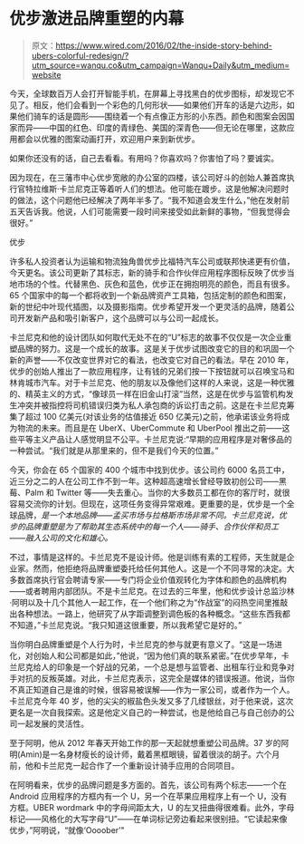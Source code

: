 # 优步激进品牌重塑的内幕

> 原文：<https://www.wired.com/2016/02/the-inside-story-behind-ubers-colorful-redesign/?utm_source=wanqu.co&utm_campaign=Wanqu+Daily&utm_medium=website>

今天，全球数百万人会打开智能手机，在屏幕上寻找黑白的优步图标，却发现它不见了。相反，他们会看到一个彩色的几何形状——如果他们开车的话是六边形，如果他们骑车的话是圆形——围绕着一个有点像正方形的小东西。颜色和图案会因国家而异——中国的红色、印度的青绿色、美国的深青色——但无论在哪里，这款应用都会以优雅的图案动画打开，欢迎用户来到新优步。

如果你还没有的话，自己去看看。有用吗？你喜欢吗？你害怕了吗？要诚实。

因为现在，在三藩市中心优步宽敞的办公室的四楼，该公司好斗的创始人兼首席执行官特拉维斯·卡兰尼克正等着听人们的想法。他可能在踱步。这是他解决问题时的做法，这个问题他已经解决了两年半多了。“我不知道会发生什么，”他在发射前五天告诉我。他说，人们可能需要一段时间来接受如此新鲜的事物，“但我觉得会很好。”



优步



许多私人投资者认为运输和物流独角兽优步比福特汽车公司或联邦快递更有价值，今天更名。该公司更新了其标志，新的骑手和合作伙伴应用程序图标反映了优步当地市场的个性。代替黑色、灰色和蓝色，优步正在拥抱明亮的颜色，而且有很多。65 个国家中的每一个都将收到一个新品牌资产工具箱，包括定制的颜色和图案，新的世纪中叶现代插图，以及摄影指南。优步希望开发一个更灵活的品牌，随着公司开发新产品和吸引新客户，这个品牌可以与公司一起成长。

卡兰尼克和他的设计团队如何取代无处不在的“U”标志的故事不仅仅是一次企业重塑品牌的努力。这是一个成长的故事。这是关于优步试图改变它的目的和巩固一个新的声誉——不仅改变世界对它的看法，也改变它对自己的看法。早在 2010 年，优步的创始人推出了一款应用程序，让有钱的兄弟们按一下按钮就可以召唤宝马和林肯城市汽车。对于卡兰尼克、他的朋友以及像他们这样的人来说，这是一种优雅的、精英主义的方式，“像球员一样在旧金山打滚”当然，这是在优步与监管机构发生冲突并被指控将司机错误归类为私人承包商的诉讼打击之前。这是在卡兰尼克筹集了超过 100 亿美元(对该业务的估值接近 650 亿美元)之前，他承诺该业务将成为物流的未来。而且是在 UberX、UberCommute 和 UberPool 推出之前——这些平等主义产品让人感觉明显不公平。卡兰尼克说:“早期的应用程序是对奢侈品的一种尝试。“我们就是从那里来的，但不是我们今天的位置。”

今天，你会在 65 个国家的 400 个城市中找到优步。该公司约 6000 名员工中，近三分之二的人在公司工作不到一年。这种超高速增长曾经导致初创公司——黑莓、Palm 和 Twitter 等——失去重心。当你的大多数员工都在你的客厅时，就很容易交流你的计划。但现在，这项任务变得异常艰难。更重要的是，优步是一个全球品牌，*是一个本地品牌——孟买市场与拉格斯市场非常不同。卡兰尼克说，优步的品牌重塑是为了帮助其生态系统中的每一个人——骑手、合作伙伴和员工——融入公司的文化和雄心。*

不过，事情是这样的。卡兰尼克不是设计师。他是训练有素的工程师，天生就是企业家。然而，他拒绝将品牌重塑委托给任何其他人。这是一个不同寻常的决定。大多数首席执行官会聘请专家——专门将企业价值观转化为字体和颜色的品牌机构——或者聘用内部团队。不是卡兰尼克。在过去的三年里，他和优步设计总监沙林·阿明以及十几个其他人一起工作，在一个他们称之为“作战室”的闷热空间里推敲出各种想法。一路上，他研究了从字距调整到调色板的各种概念。“这些东西我都不知道，”卡兰尼克说。“我只知道这很重要，所以我希望它是好的。”

当你明白品牌重塑是个人行为时，卡兰尼克的参与就更有意义了。“这是一场进化，对创始人和公司都是如此，”他说，“因为他们真的联系紧密。”在优步早年，卡兰尼克给人的印象是一个好战的兄弟，一个总是想与监管者、出租车行业和竞争对手对抗的反叛英雄。对此，卡兰尼克表示，这完全是媒体的错误报道。他说，当你不真正知道自己是谁的时候，很容易被误解——作为一家公司，或者作为一个人。卡兰尼克今年 40 岁，他的尖尖的椒盐色头发又多了几缕银丝，对于他来说，这次更名是一次自我探索。这是他定义自己的一种尝试，也是他给自己与自己创办的公司一起发展的灵活性。

至于阿明，他从 2012 年春天开始工作的那一天起就想重塑公司品牌。37 岁的阿明(Amin)是一名身材瘦长的设计师，戴着黑框眼镜，留着很淡的胡子。六个月前，他和卡兰尼克一起合作了一个重新设计骑手应用的合同项目。

在阿明看来，优步的品牌问题是多方面的。首先，该公司有两个标志——一个在 Android 应用程序的方框内有一个 U，另一个在苹果应用程序上有一个 U，没有方框。UBER wordmark 中的字母间距太大，U 的左叉扭曲得很难看。此外，字母标记——风格化的大写字母“U”——在单词标记旁边看起来很别扭。“它读起来像优步，”阿明说，“就像‘Oooober’"